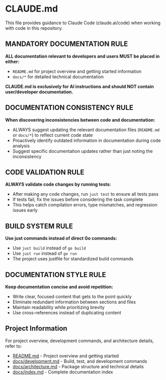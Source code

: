 # CLAUDE.md

This file provides guidance to Claude Code (claude.ai/code) when working with code in this repository.

## MANDATORY DOCUMENTATION RULE

**ALL documentation relevant to developers and users MUST be placed in either:**
- `README.md` for project overview and getting started information
- `docs/*` for detailed technical documentation

**CLAUDE.md is exclusively for AI instructions and should NOT contain user/developer documentation.**

## DOCUMENTATION CONSISTENCY RULE

**When discovering inconsistencies between code and documentation:**
- ALWAYS suggest updating the relevant documentation files (`README.md` or `docs/*`) to reflect current code state
- Proactively identify outdated information in documentation during code analysis
- Suggest specific documentation updates rather than just noting the inconsistency

## CODE VALIDATION RULE

**ALWAYS validate code changes by running tests:**
- After making any code changes, run `just test` to ensure all tests pass
- If tests fail, fix the issues before considering the task complete
- This helps catch compilation errors, type mismatches, and regression issues early

## BUILD SYSTEM RULE

**Use just commands instead of direct Go commands:**
- Use `just build` instead of `go build`
- Use `just run` instead of `go run`
- The project uses justfile for standardized build commands

## DOCUMENTATION STYLE RULE

**Keep documentation concise and avoid repetition:**
- Write clear, focused content that gets to the point quickly
- Eliminate redundant information between sections and files
- Maintain readability while prioritizing brevity
- Use cross-references instead of duplicating content

## Project Information

For project overview, development commands, and architecture details, refer to:
- [README.md](README.md) - Project overview and getting started
- [docs/development.md](docs/development.md) - Build, test, and development commands
- [docs/architecture.md](docs/architecture.md) - Package structure and technical details
- [docs/index.md](docs/index.md) - Complete documentation index
